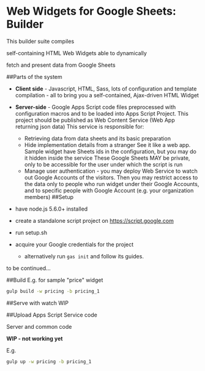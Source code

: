# Web Widgets for Google Sheets: Builder

This builder suite compiles 

self-containing HTML Web Widgets able to dynamically 

fetch and present data from Google Sheets

##Parts of the system

- __Client side__ - Javascript, HTML, Sass, 
lots of configuration and template compilation -
all to bring you a self-contained, 
Ajax-driven HTML Widget
 
- __Server-side__ - Google Apps Script code files preprocessed with configuration macros
and to be loaded into Apps Script Project.
This project should be published as Web Content Service 
(Web App returning json data)
This service is responsible for:
    - Retrieving data from data sheets 
    and its basic preparation
    - Hide implementation details from a stranger
    See it like a web app. Sample widget have Sheets ids in the configuration,
    but you may do it hidden inside the service
    These Google Sheets MAY be private, only to be accessible for the user under which the script is run
    - Manage user authentication - you may deploy Web Service to watch out Google Accounts of the visitors.
    Then you may restrict access to the data only to people who run widget under their Google Accounts, and to specific people with Google Account (e.g. your organization members)
##Setup

- have node.js 5.6.0+ installed
- create a standalone script project on 
https://script.google.com
- run setup.sh
- acquire your Google credentials for the project

    - alternatively run ```gas init```
and follow its guides.

to be continued...

##Build
E.g. for sample "price" widget
```sh
gulp build -w pricing -b pricing_1
```
##Serve with watch
WIP

##Upload Apps Script Service code 

Server and common code

__WIP - not working yet__

E.g.
```sh
gulp up -w pricing -b pricing_1
```
